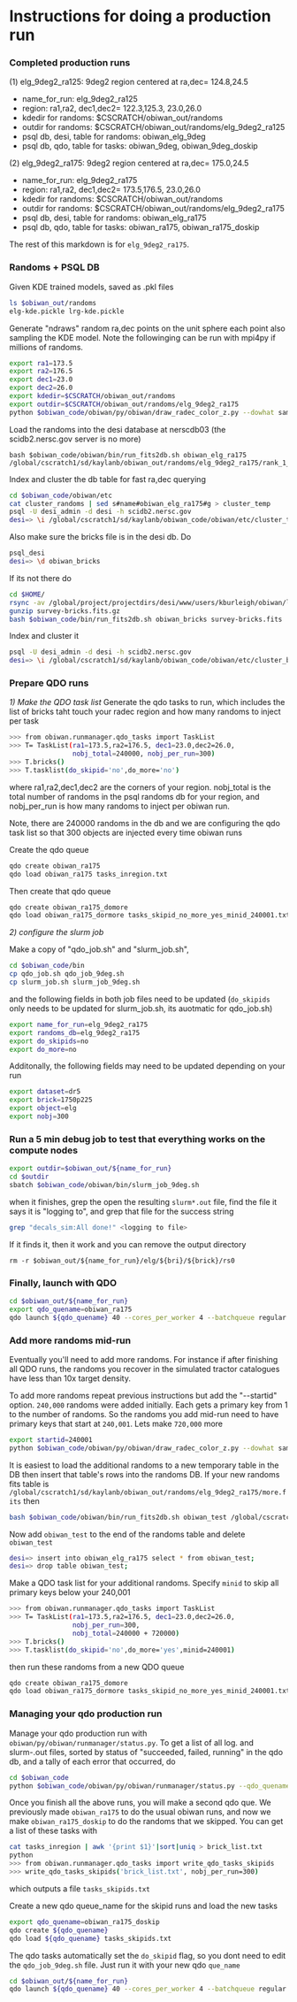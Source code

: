 # Instructions for doing a production run

### Completed production runs

(1) elg_9deg2_ra125:
9deg2 region centered at ra,dec= 124.8,24.5
* name_for_run: elg_9deg2_ra125
* region: ra1,ra2, dec1,dec2= 122.3,125.3, 23.0,26.0
* kdedir for randoms: $CSCRATCH/obiwan_out/randoms
* outdir for randoms: $CSCRATCH/obiwan_out/randoms/elg_9deg2_ra125
* psql db, desi, table for randoms: obiwan_elg_9deg
* psql db, qdo, table for tasks: obiwan_9deg, obiwan_9deg_doskip

(2) elg_9deg2_ra175:
9deg2 region centered at ra,dec= 175.0,24.5
* name_for_run: elg_9deg2_ra175
* region: ra1,ra2, dec1,dec2= 173.5,176.5, 23.0,26.0
* kdedir for randoms: $CSCRATCH/obiwan_out/randoms
* outdir for randoms: $CSCRATCH/obiwan_out/randoms/elg_9deg2_ra175
* psql db, desi, table for randoms: obiwan_elg_ra175
* psql db, qdo, table for tasks: obiwan_ra175, obiwan_ra175_doskip

The rest of this markdown is for `elg_9deg2_ra175`.

### Randoms + PSQL DB

Given KDE trained models, saved as .pkl files
```sh
ls $obiwan_out/randoms
elg-kde.pickle lrg-kde.pickle
```

Generate "ndraws" random ra,dec points on the unit sphere each point also sampling the KDE model. Note the followinging can be run with mpi4py if millions of randoms. 
```sh
export ra1=173.5
export ra2=176.5
export dec1=23.0
export dec2=26.0
export kdedir=$CSCRATCH/obiwan_out/randoms
export outdir=$CSCRATCH/obiwan_out/randoms/elg_9deg2_ra175
python $obiwan_code/obiwan/py/obiwan/draw_radec_color_z.py --dowhat sample --obj elg --ra1  --ra2 ${ra2} --dec1 ${dec1} --dec2 ${dec2} --ndraws 240000 --kdedir ${kdedir} --outdir ${outdir}
```

Load the randoms into the desi database at nerscdb03 (the scidb2.nersc.gov server is no more)
```
bash $obiwan_code/obiwan/bin/run_fits2db.sh obiwan_elg_ra175 /global/cscratch1/sd/kaylanb/obiwan_out/randoms/elg_9deg2_ra175/rank_1_seed_1.fits
```

Index and cluster the db table for fast ra,dec querying
```sh
cd $obiwan_code/obiwan/etc
cat cluster_randoms | sed s#name#obiwan_elg_ra175#g > cluster_temp
psql -U desi_admin -d desi -h scidb2.nersc.gov
desi=> \i /global/cscratch1/sd/kaylanb/obiwan_code/obiwan/etc/cluster_temp
```

Also make sure the bricks file is in the desi db. Do
```sh
psql_desi 
desi=> \d obiwan_bricks
```
If its not there do
```sh
cd $HOME/
rsync -av /global/project/projectdirs/desi/www/users/kburleigh/obiwan/legacysurveydir/survey-bricks.fits.gz .
gunzip survey-bricks.fits.gz
bash $obiwan_code/bin/run_fits2db.sh obiwan_bricks survey-bricks.fits 
```
Index and cluster it
```sh
psql -U desi_admin -d desi -h scidb2.nersc.gov
desi=> \i /global/cscratch1/sd/kaylanb/obiwan_code/obiwan/etc/cluster_bricks
```

### Prepare QDO runs

*1) Make the QDO task list*
Generate the qdo tasks to run, which includes the list of bricks taht touch your radec region and how many randoms to inject per task 
```sh
>>> from obiwan.runmanager.qdo_tasks import TaskList
>>> T= TaskList(ra1=173.5,ra2=176.5, dec1=23.0,dec2=26.0,
                nobj_total=240000, nobj_per_run=300)
>>> T.bricks()
>>> T.tasklist(do_skipid='no',do_more='no')
```
where ra1,ra2,dec1,dec2 are the corners of your region. nobj_total is the total number of randoms in the psql randoms db for your region, and nobj_per_run is how many randoms to inject per obiwan run.

Note, there are 240000 randoms in the db and we are configuring the qdo task list so that 300 objects are injected every time obiwan runs

Create the qdo queue
```sh
qdo create obiwan_ra175 
qdo load obiwan_ra175 tasks_inregion.txt
```

Then create that qdo queue
```sh
qdo create obiwan_ra175_domore
qdo load obiwan_ra175_dormore tasks_skipid_no_more_yes_minid_240001.txt
```

*2) configure the slurm job*

Make a copy of "qdo_job.sh" and "slurm_job.sh",
```sh
cd $obiwan_code/bin
cp qdo_job.sh qdo_job_9deg.sh
cp slurm_job.sh slurm_job_9deg.sh
```
and the following fields in both job files need to be updated (`do_skipids` only needs to be updated for slurm_job.sh, its auotmatic for qdo_job.sh)
```sh
export name_for_run=elg_9deg2_ra175
export randoms_db=elg_9deg2_ra175
export do_skipids=no
export do_more=no
```
Additonally, the following fields may need to be updated depending on your run
```sh
export dataset=dr5
export brick=1750p225
export object=elg
export nobj=300
```

### Run a 5 min debug job to test that everything works on the compute nodes
```sh
export outdir=$obiwan_out/${name_for_run}
cd $outdir
sbatch $obiwan_code/obiwan/bin/slurm_job_9deg.sh
```
when it finishes, grep the open the resulting `slurm*.out` file, find the file it says it is "logging to", and grep that file for the success string
```sh
grep "decals_sim:All done!" <logging to file>
```
If it finds it, then it work and you can remove the output directory
```
rm -r $obiwan_out/${name_for_run}/elg/${bri}/${brick}/rs0
```

### Finally, launch with QDO
```sh
cd $obiwan_out/${name_for_run}
export qdo_quename=obiwan_ra175
qdo launch ${qdo_quename} 40 --cores_per_worker 4 --batchqueue regular --walltime 05:00:00 --script $obiwan_code/obiwan/bin/qdo_job_9deg.sh --keep_env
```

### Add more randoms mid-run
Eventually you'll need to add more randoms. For instance if after finishing all QDO runs, the randoms you recover in the simulated tractor catalogues have less than 10x target density.

To add more randoms repeat previous instructions but add the "--startid" option. `240,000` randoms were added initially. Each gets a primary key from 1 to the number of randoms. So the randoms you add mid-run need to have primary keys that start at `240,001`. Lets make `720,000` more
```sh
export startid=240001
python $obiwan_code/obiwan/py/obiwan/draw_radec_color_z.py --dowhat sample --obj elg --ra1  --ra2 ${ra2} --dec1 ${dec1} --dec2 ${dec2} --ndraws 240000 --kdedir ${kdedir} --outdir ${outdir} --startid ${startid}
```

It is easiest to load the additional randoms to a new temporary table in the DB then insert that table's rows into the randoms DB. If your new randoms fits table is `/global/cscratch1/sd/kaylanb/obiwan_out/randoms/elg_9deg2_ra175/more.fits` then 
```sh
bash $obiwan_code/obiwan/bin/run_fits2db.sh obiwan_test /global/cscratch1/sd/kaylanb/obiwan_out/randoms/elg_9deg2_ra175/more.fits
```

Now add `obiwan_test` to the end of the randoms table and delete `obiwan_test`
```sh
desi=> insert into obiwan_elg_ra175 select * from obiwan_test;
desi=> drop table obiwan_test;
```

Make a QDO task list for your additional randoms. Specify `minid` to skip all primary keys below your 240,001
```sh
>>> from obiwan.runmanager.qdo_tasks import TaskList
>>> T= TaskList(ra1=173.5,ra2=176.5, dec1=23.0,dec2=26.0,
                nobj_per_run=300,
                nobj_total=240000 + 720000)
>>> T.bricks()
>>> T.tasklist(do_skipid='no',do_more='yes',minid=240001)
```
then run these randoms from a new QDO queue
```sh
qdo create obiwan_ra175_domore
qdo load obiwan_ra175_dormore tasks_skipid_no_more_yes_minid_240001.txt
```

### Managing your qdo production run
Manage your qdo production run with `obiwan/py/obiwan/runmanager/status.py`. To get a list of all log.<brickname> and slurm-<slurmid>.out files, sorted by status of "succeeded, failed, running" in the qdo db, and a tally of each error that occurred, do
```sh
cd $obiwan_code
python $obiwan_code/obiwan/py/obiwan/runmanager/status.py --qdo_quename ${qdo_quename} --outdir /global/cscratch1/sd/kaylanb/obiwan_out/${name_for_run} --obj elg
```

Once you finish all the above runs, you will make a second qdo que. We previously made `obiwan_ra175` to do the usual obiwan runs, and now we make `obiwan_ra175_doskip` to do the randoms that we skipped. You can get a list of these tasks with
```sh
cat tasks_inregion | awk '{print $1}'|sort|uniq > brick_list.txt
python
>>> from obiwan.runmanager.qdo_tasks import write_qdo_tasks_skipids
>>> write_qdo_tasks_skipids('brick_list.txt', nobj_per_run=300)
```
which outputs a file `tasks_skipids.txt`

Create a new qdo queue_name for the skipid runs and load the new tasks
```sh
export qdo_quename=obiwan_ra175_doskip
qdo create ${qdo_quename} 
qdo load ${qdo_quename} tasks_skipids.txt
```

The qdo tasks automatically set the `do_skipid` flag, so you dont need to edit the `qdo_job_9deg.sh` file. Just run it with your new qdo `que_name`
```sh
cd $obiwan_out/${name_for_run}
qdo launch ${qdo_quename} 40 --cores_per_worker 4 --batchqueue regular --walltime 05:00:00 --script $obiwan_code/obiwan/bin/qdo_job_9deg.sh --keep_env
```



